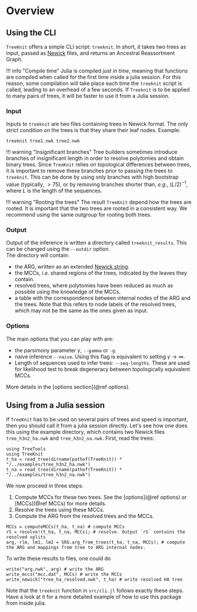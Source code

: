 # Overview

## Using the CLI

`TreeKnit` offers a simple CLI script: `treeknit`. 
In short, it takes two trees as input, passed as [Newick](https://en.wikipedia.org/wiki/Newick_format) files, and returns an Ancestral Reassortment Graph. 

!!! info "Compile time" 
    Julia is compiled *just in time*, meaning that functions are compiled when called for the first time inside a julia session. For this reason, some compilation will take place each time the  `treeknit` script is called, leading to an overhead of a few seconds. If `Treeknit` is to be applied to many pairs of trees, it will be faster to use it from a Julia session. 

### Input

Inputs to `treeknit` are two files containing trees in Newick format. 
The only strict condition on the trees is that they share their leaf nodes. 
Example: 
```
treeknit tree1.nwk tree2.nwk
```

!!! warning "Insignificant branches"
    Tree builders sometimes introduce branches of insignificant length in order to resolve polytomies and obtain binary trees. Since `TreeKnit` relies on topological differences between trees, it is important to remove these branches prior to passing the trees to `treeknit`. This can be done by using only branches with high bootstrap value (typically, $>75$), or by removing branches shorter than, *e.g.*, $(L/2)^{-1}$, where $L$ is the length of the sequences. 

!!! warning "Rooting the trees"
    The result `TreeKnit` depend how the trees are rooted. It is important that the two trees are rooted in a consistent way. We recommend using the same outgroup for rooting both trees.

### Output

Output of the inference is written a directory called `treeknit_results`. This can be changed using the `--outdir` option.   
The directory will contain:   
- the ARG, written as an extended [Newick string](https://doi.org/10.1186/1471-2105-9-532).   
- the MCCs, *i.e.* shared regions of the trees, indicated by the leaves they contain.  
- resolved trees, where polytomies have been reduced as much as possible using the knowledge of the MCCs.   
- a table with the correspondence between internal nodes of the ARG and the trees. Note that this refers to node labels of the resolved trees, which may not be the same as the ones given as input.   

### Options

The main options that you can play with are:  
- the parsimony parameter $\gamma$, `--gamma` or `-g`.   
- naive inference `--naive`. Using this flag is equivalent to setting $\gamma \rightarrow \infty$.  
- Length of sequences used to infer trees: `--seq-lengths`. These are used for likelihood test to break degeneracy between topologically equivalent MCCs.  

More details in the [options section](@ref options).

## Using from a Julia session

If `TreeKnit` has to be used on several pairs of trees and speed is important, then you should call it from a julia session directly. 
Let's see how one does this using the example directory, which contains two Newick files `tree_h3n2_ha.nwk` and `tree_h3n2_na.nwk`. 
First, read the trees: 
```@example usage_from_julia
using TreeTools
using TreeKnit
t_ha = read_tree(dirname(pathof(TreeKnit)) * "/../examples/tree_h3n2_ha.nwk")
t_na = read_tree(dirname(pathof(TreeKnit)) * "/../examples/tree_h3n2_na.nwk")
```

We now proceed in three steps: 
1. Compute MCCs for these two trees. See the [options](@ref options) or [MCCs](@ref MCCs) for more details.
2. Resolve the trees using these MCCs. 
3. Compute the ARG from the resolved trees and the MCCs. 

```@repl usage_from_julia
MCCs = computeMCCs(t_ha, t_na) # compute MCCs
rS = resolve!(t_ha, t_na, MCCs); # resolve. Output `rS` contains the resolved splits
arg, rlm, lm1, lm2 = SRG.arg_from_trees(t_ha, t_na, MCCs); # compute the ARG and mappings from tree to ARG internal nodes. 
```

To write these results to files, one could do 
```
write("arg.nwk", arg) # write the ARG
write_mccs("mcc.dat", MCCs) # write the MCCs
write_newick("tree_ha_resolved.nwk", t_ha) # write resolved HA tree
```

Note that the `treeknit` function in `src/cli.jl` follows exactly these steps. Have a look at it for a more detailed example of how to use this package from inside julia. 




